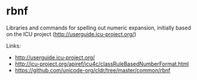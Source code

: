 # rbnf

Libraries and commands for spelling out numeric expansion, initially based on the ICU project (http://userguide.icu-project.org/)

Links:
* http://userguide.icu-project.org/
* http://icu-project.org/apiref/icu4c/classRuleBasedNumberFormat.html
* https://github.com/unicode-org/cldr/tree/master/common/rbnf
